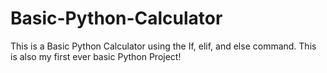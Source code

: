 # Basic-Python-Calculator
This is a Basic Python Calculator using the If, elif, and else command.
This is also my first ever basic Python Project!
